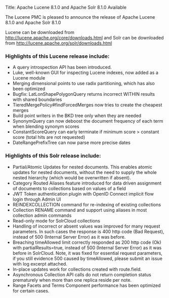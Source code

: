 Title: Apache Lucene 8.1.0 and Apache Solr 8.1.0 Available

The Lucene PMC is pleased to announce the release of Apache Lucene 8.1.0 and Apache Solr 8.1.0

Lucene can be downloaded from <http://lucene.apache.org/core/downloads.html>
and Solr can be downloaded from <http://lucene.apache.org/solr/downloads.html>

### Highlights of this Lucene release include:

  * A query introspection API has been introduced.
  * Luke, well-known GUI for inspecting Lucene indexes, now added as a Lucene module
  * Merging dimensional points to use radix partitioning, which has also been optimized
  * Bugfix: LatLonShapePolygonQuery returns incorrect WITHIN results with shared boundaries
  * TieredMergePolicy#findForcedMerges now tries to create the cheapest merges
  * Build point writers in the BKD tree only when they are needed
  * SynonymQuery can now deboost the document frequency of each term when blending synonym scores
  * ConstantScoreQuery can early terminate if minimum score > constant score (total hits are not requested)
  * DateRangePrefixTree can now parse more precise dates

### Highlights of this Solr release include:

  * Partial/Atomic Updates for nested documents. This enables atomic updates for nested documents, without the need to supply the whole nested hierarchy (which would be overwritten if absent).
  * Category Routed Aliases feature introduced for data driven assignment of documents to collections based on values of a field
  * JWT Token authentication plugin with OpenID Connect implicit flow login through Admin UI
  * REINDEXCOLLECTION command for re-indexing of existing collections
  * Collection RENAME command and support using aliases in most collection admin commands
  * Read-only mode for SolrCloud collections
  * Handling of incorrect or absent values was improved for many request parameters. In such cases the response is 400 http code (Bad Request), instead of 500 (Internal Server Error) as it was before.
  * Breaching timeAllowed limit correctly responded as 200 http code (Ok) with partialResults=true, instead of 500 (Internal Server Error) as it was before in SolrCloud. Note, it was fixed for essential request parameters, if you still evidence 500 caused by timeAllowed, please submit an issue with log excerpt attached.
  * In-place updates work for collections created with route.field.
  * Asynchronous Collection API calls do not return completion status prematurely when more than one replica reside per note.
  * Range Facets and Terms Component performance has been optimized for certain cases.

